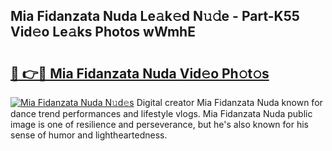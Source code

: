 ## Mia Fidanzata Nuda Le𝚊k𝚎d N𝚞𝚍e - Part-K55 Vid𝚎o Le𝚊ks Photos wWmhE

# <h2><a href="http://fbd961.evod.top/?m=Mia+Fidanzata+Nuda">🔗 👉🔴 Mia Fidanzata Nuda Vid𝚎o Ph𝚘t𝚘s</a></h2>

[![Mia Fidanzata Nuda N𝚞d𝚎s](https://i.imgur.com/8V9OHl7.gif)](http://fbd961.evod.top/?m=Mia+Fidanzata+Nuda)
Digital creator Mia Fidanzata Nuda known for dance trend performances and lifestyle vlogs. Mia Fidanzata Nuda public image is one of resilience and perseverance, but he's also known for his sense of humor and lightheartedness. 
